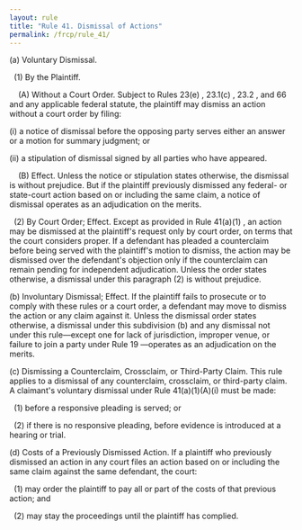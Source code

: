 ```yaml
---
layout: rule
title: "Rule 41. Dismissal of Actions"
permalink: /frcp/rule_41/
---
```


(a) Voluntary Dismissal.


&nbsp;&nbsp;(1) By the Plaintiff.


&nbsp;&nbsp;&nbsp;&nbsp;(A) Without a Court Order. Subject to Rules 23(e) , 23.1(c) , 23.2 , and 66 and any applicable federal statute, the plaintiff may dismiss an action without a court order by filing:


(i) a notice of dismissal before the opposing party serves either an answer or a motion for summary judgment; or


(ii) a stipulation of dismissal signed by all parties who have appeared.


&nbsp;&nbsp;&nbsp;&nbsp;(B) Effect. Unless the notice or stipulation states otherwise, the dismissal is without prejudice. But if the plaintiff previously dismissed any federal- or state-court action based on or including the same claim, a notice of dismissal operates as an adjudication on the merits.


&nbsp;&nbsp;(2) By Court Order; Effect. Except as provided in Rule 41(a)(1) , an action may be dismissed at the plaintiff's request only by court order, on terms that the court considers proper. If a defendant has pleaded a counterclaim before being served with the plaintiff's motion to dismiss, the action may be dismissed over the defendant's objection only if the counterclaim can remain pending for independent adjudication. Unless the order states otherwise, a dismissal under this paragraph (2) is without prejudice.


(b) Involuntary Dismissal; Effect. If the plaintiff fails to prosecute or to comply with these rules or a court order, a defendant may move to dismiss the action or any claim against it. Unless the dismissal order states otherwise, a dismissal under this subdivision (b) and any dismissal not under this rule—except one for lack of jurisdiction, improper venue, or failure to join a party under Rule 19 —operates as an adjudication on the merits.


(c) Dismissing a Counterclaim, Crossclaim, or Third-Party Claim. This rule applies to a dismissal of any counterclaim, crossclaim, or third-party claim. A claimant's voluntary dismissal under Rule 41(a)(1)(A)(i) must be made:


&nbsp;&nbsp;(1) before a responsive pleading is served; or


&nbsp;&nbsp;(2) if there is no responsive pleading, before evidence is introduced at a hearing or trial.


(d) Costs of a Previously Dismissed Action. If a plaintiff who previously dismissed an action in any court files an action based on or including the same claim against the same defendant, the court:


&nbsp;&nbsp;(1) may order the plaintiff to pay all or part of the costs of that previous action; and


&nbsp;&nbsp;(2) may stay the proceedings until the plaintiff has complied.